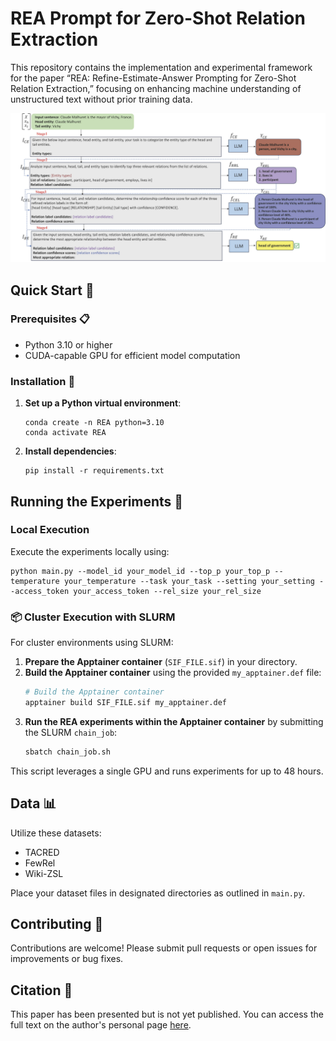 
# REA Prompt for Zero-Shot Relation Extraction

This repository contains the implementation and experimental framework for the paper “REA: Refine-Estimate-Answer Prompting for Zero-Shot Relation Extraction,” focusing on enhancing machine understanding of unstructured text without prior training data.

![REA Zero-Shot Relation Extraction Process](/rea.jpg)


## Quick Start 🚀

### Prerequisites 📋

- Python 3.10 or higher
- CUDA-capable GPU for efficient model computation

### Installation 🔧

1. **Set up a Python virtual environment**:
   ```
   conda create -n REA python=3.10
   conda activate REA
   ```

2. **Install dependencies**:
   ```
   pip install -r requirements.txt
   ```

## Running the Experiments 🧪

### Local Execution

Execute the experiments locally using:
```
python main.py --model_id your_model_id --top_p your_top_p --temperature your_temperature --task your_task --setting your_setting --access_token your_access_token --rel_size your_rel_size
```

### 📦 Cluster Execution with SLURM

For cluster environments using SLURM:
1. **Prepare the Apptainer container** (`SIF_FILE.sif`) in your directory.
2. **Build the Apptainer container** using the provided `my_apptainer.def` file:
   ```bash
   # Build the Apptainer container
   apptainer build SIF_FILE.sif my_apptainer.def
   ```
3. **Run the REA experiments within the Apptainer container** by submitting the SLURM `chain_job`:
   ```bash
   sbatch chain_job.sh
   ```

This script leverages a single GPU and runs experiments for up to 48 hours.

## Data 📊

Utilize these datasets:
- TACRED
- FewRel
- Wiki-ZSL

Place your dataset files in designated directories as outlined in `main.py`.

## Contributing 🤝

Contributions are welcome! Please submit pull requests or open issues for improvements or bug fixes.

## Citation 📄

This paper has been presented but is not yet published. You can access the full text on the author's personal page [here](https://amirlayegh.github.io/files/REA_Prompting.pdf).
